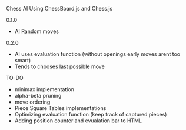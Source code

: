 Chess AI 
Using ChessBoard.js and Chess.js

0.1.0
- AI Random moves

0.2.0
- AI uses evaluation function (without openings early moves arent too smart)
- Tends to chooses last possible move

TO-DO
- minimax implementation
- alpha-beta pruning
- move ordering
- Piece Square Tables implementations
- Optimizing evaluation function (keep track of captured pieces)
- Adding position counter and evualation bar to HTML
